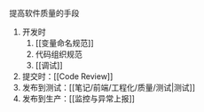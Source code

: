 提高软件质量的手段
1. 开发时
	1. [[变量命名规范]] 
	2. 代码组织规范
	3. [[调试]] 
2. 提交时：[[Code Review]] 
3. 发布到测试：[[笔记/前端/工程化/质量/测试|测试]] 
4. 发布到生产：[[监控与异常上报]] 

[^1]: **Code review** (sometimes referred to as [peer review](https://en.wikipedia.org/wiki/Software_peer_review "Software peer review")) is a [software quality assurance](https://en.wikipedia.org/wiki/Software_quality_assurance "Software quality assurance") activity in which one or several people check a [program](https://en.wikipedia.org/wiki/Computer_program "Computer program") mainly by viewing and reading parts of its [source code](https://en.wikipedia.org/wiki/Source_code "Source code"), and they do so after implementation or as an interruption of implementation. At least one of the persons must not be the code's author. The persons performing the checking, excluding the author, are called "reviewers".
